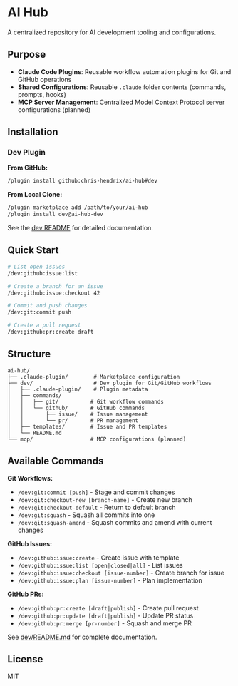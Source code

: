 # AI Hub

A centralized repository for AI development tooling and configurations.

## Purpose

- **Claude Code Plugins**: Reusable workflow automation plugins for Git and GitHub operations
- **Shared Configurations**: Reusable `.claude` folder contents (commands, prompts, hooks)
- **MCP Server Management**: Centralized Model Context Protocol server configurations (planned)

## Installation

### Dev Plugin

**From GitHub:**
```bash
/plugin install github:chris-hendrix/ai-hub#dev
```

**From Local Clone:**
```bash
/plugin marketplace add /path/to/your/ai-hub
/plugin install dev@ai-hub-dev
```

See the [dev README](./dev/README.md) for detailed documentation.

## Quick Start

```bash
# List open issues
/dev:github:issue:list

# Create a branch for an issue
/dev:github:issue:checkout 42

# Commit and push changes
/dev:git:commit push

# Create a pull request
/dev:github:pr:create draft
```

## Structure

```
ai-hub/
├── .claude-plugin/        # Marketplace configuration
├── dev/                   # Dev plugin for Git/GitHub workflows
│   ├── .claude-plugin/    # Plugin metadata
│   ├── commands/
│   │   ├── git/          # Git workflow commands
│   │   └── github/       # GitHub commands
│   │       ├── issue/    # Issue management
│   │       └── pr/       # PR management
│   ├── templates/        # Issue and PR templates
│   └── README.md
└── mcp/                  # MCP configurations (planned)
```

## Available Commands

**Git Workflows:**
- `/dev:git:commit [push]` - Stage and commit changes
- `/dev:git:checkout-new [branch-name]` - Create new branch
- `/dev:git:checkout-default` - Return to default branch
- `/dev:git:squash` - Squash all commits into one
- `/dev:git:squash-amend` - Squash commits and amend with current changes

**GitHub Issues:**
- `/dev:github:issue:create` - Create issue with template
- `/dev:github:issue:list [open|closed|all]` - List issues
- `/dev:github:issue:checkout [issue-number]` - Create branch for issue
- `/dev:github:issue:plan [issue-number]` - Plan implementation

**GitHub PRs:**
- `/dev:github:pr:create [draft|publish]` - Create pull request
- `/dev:github:pr:update [draft|publish]` - Update PR status
- `/dev:github:pr:merge [pr-number]` - Squash and merge PR

See [dev/README.md](./dev/README.md) for complete documentation.

## License

MIT

